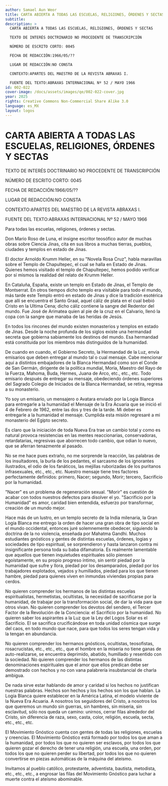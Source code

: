 ```yaml
---
author: Samael Aun Weor
title: CARTA ABIERTA A TODAS LAS ESCUELAS, RELIGIONES, ÓRDENES Y SECTAS
subtitle:
description: >
  CARTA ABIERTA A TODAS LAS ESCUELAS, RELIGIONES, ÓRDENES Y SECTAS

  TEXTO DE INTERÉS DOCTRINARIO NO PROCEDENTE DE TRANSCRIPCIÓN

  NÚMERO DE ESCRITO CORTO: 0045

  FECHA DE REDACCIÓN:1966/05/??

  LUGAR DE REDACCIÓN:NO CONSTA

  CONTEXTO:APARTES DEL MAESTRO DE LA REVISTA ABRAXAS I.

  FUENTE DEL TEXTO:ABRAXAS INTERNACIONAL Nº 52 / MAYO 1966
id: 002-022
cover-image: /docs/assets/images/qe/002-022-cover.jpg
year: 2025
rights: Creative Commons Non-Commercial Share Alike 3.0
language: es_MX
layout: logos
---
```

# CARTA ABIERTA A TODAS LAS ESCUELAS, RELIGIONES, ÓRDENES Y SECTAS

TEXTO DE INTERÉS DOCTRINARIO NO PROCEDENTE DE TRANSCRIPCIÓN

NÚMERO DE ESCRITO CORTO: 0045

FECHA DE REDACCIÓN:1966/05/??

LUGAR DE REDACCIÓN:NO CONSTA

CONTEXTO:APARTES DEL MAESTRO DE LA REVISTA ABRAXAS I.

FUENTE DEL TEXTO:ABRAXAS INTERNACIONAL Nº 52 / MAYO 1966

Para todas las escuelas, religiones, órdenes y sectas.

Don Mario Roso de Luna, el insigne escritor teosófico autor de muchas obras sobre Ciencia Jinas, cita en sus libros a muchas tierras, pueblos, ciudades y templos en estado de Jinas.

El doctor Arnoldo Krumm Heller, en su "Novela Rosa Cruz", habla maravillas sobre el Templo de Chapultepec, el cual se halla en Estado de Jinas. Quienes hemos visitado el templo de Chapultepec, hemos podido verificar por sí mismos la realidad del relato de Krumm Heller.

En Cataluña, España, existe un templo en Estado de Jinas, el Templo de Montserrat. En otros tiempos dicho templo era visitable para todo el mundo, más tarde este Templo entró en estado de Jinas y dice la tradición esotérica que allí se encuentra el Santo Graal, aquel cáliz de plata en el cual bebió Cristo en la Ultima Cena; dicho cáliz contiene la sangre del Redentor del mundo. Fue José de Arimatea quien al pie de la cruz en el Calvario, llenó la copa con la sangre que manaba de las heridas de Jesús.

En todos los rincones del mundo existen monasterios y templos en estado de Jinas. Desde la noche profunda de los siglos existe una hermandad secreta que gobierna sabiamente los destinos del mundo. Esa hermandad está constituida por los miembros más distinguidos de la humanidad.

De cuando en cuando, el Gobierno Secreto, la Hermandad de la Luz, envía emisarios que deben entregar al mundo tal o cual mensaje. Cabe mencionar aquí a distintos embajadores de la Blanca Hermandad como son el Conde de San Germán, dirigente de la política mundial, Moria, Maestro del Rayo de la Fuerza, Mahoma, Buda, Hermes, Juana de Arco, etc., etc., etc. Todo emisario después de entregar su mensaje, obedeciendo órdenes superiores del Sagrado Colegio de Iniciados de la Blanca Hermandad, se retira, regresa a su monasterio.

Yo soy un emisario, un mensajero o Avatara enviado por la Logia Blanca para entregarle a la humanidad el Mensaje de la Era Acuaria que se inició el 4 de Febrero de 1962, entre las dos y tres de la tarde. Mi deber es entregarle a la humanidad el mensaje. Cumplida esta misión regresaré a mi monasterio del Egipto secreto.

Es claro que la iniciación de toda Nueva Era trae un cambio total y como es natural provoca resistencias en las mentes reaccionarias, conservadoras, retardatarias, regresivas que aborrecen todo cambio, que odian lo nuevo, que se aferran tenazmente al pasado.

No se me hace pues extraño, no me sorprende la reacción, las palabras de los insultadores, la burla de los pedantes, el sarcasmo de los ignorantes ilustrados, el odio de los fanáticos, las mejillas ruborizadas de los puritanos infrasexuales, etc., etc., etc. Nuestro mensaje tiene tres factores perfectamente definidos: primero, Nacer; segundo, Morir; tercero, Sacrificio por la humanidad.

"Nacer" es un problema de regeneración sexual. "Morir" es cuestión de acabar con todos nuestros defectos para disolver el yo. "Sacrificio por la Humanidad" es amor, caridad bien entendida, esfuerzo por transformar, creación de un mundo mejor.

Hace más de un lustro, en un templo secreto de la India milenaria, la Gran Logia Blanca me entrego la orden de hacer una gran obra de tipo social en el mundo occidental, entonces juré solemnemente obedecer, siguiendo la doctrina de la no violencia, enseñada por Mahatma Gandhi. Muchos estudiantes gnósticos y gentes de distintas escuelas, órdenes, logias y sociedades de tipo espiritual, se sorprendieron y hasta lanzaron contra mi insignificante persona toda su baba difamatoria. Es realmente lamentable que aquellos que tienen inquietudes espirituales sólo piensen egoístamente, en su propio progreso íntimo, sin sentir piedad por la humanidad que sufre y llora, piedad por los desamparados, piedad por los trabajadores explotados, vejados y humillados, piedad para los que tienen hambre, piedad para quienes viven en inmundas viviendas propias para cerdos.

No quieren comprender los hermanos de las distintas escuelas espiritualistas, hermetistas, ocultistas, la necesidad de sacrificarse por la humanidad, de trabajar por la transformación social, de dar la vida para que otros vivan. No quieren comprender los devotos del sendero, el Tercer Factor de la Revolución de la Conciencia: el Sacrificio por la humanidad. No quieren saber los aspirantes a la Luz que la Ley del Logos Solar es el Sacrificio. El se sacrifica crucificándose en toda unidad cósmica que surge del caos, en todo mundo que nace, para que todos los seres tengan vida y la tengan en abundancia.

No quieren comprender los hermanos gnósticos, ocultistas, teosofistas, rosacrucistas, etc., etc., etc., que el hombre en la miseria no tiene ganas de auto-realizarse, se encuentra deprimido, abatido, humillado y resentido con la sociedad. No quieren comprender los hermanos de las distintas denominaciones espirituales que el amor que ellos predican debe ser demostrado con hechos y no con vana palabrería insubstancial de charla ambigua.

De nada sirve estar hablando de amor y caridad si los hechos no justifican nuestras palabras. Hechos son hechos y los hechos son los que hablan. La Logia Blanca quiere establecer en la América Latina, el modelo viviente de la Nueva Era Acuaria. A nosotros los seguidores del Cristo, a nosotros los que queremos un mundo sin guerras, sin hambres, sin miseria, sin esclavitud, sólo nos queda un camino: unirnos, cerrar filas alrededor del Cristo, sin diferencia de raza, sexo, casta, color, religión, escuela, secta, etc., etc., etc.

El Movimiento Gnóstico cuenta con gentes de todas las religiones, escuelas y creencias. El Movimiento Gnóstico está formado por todos los que aman a la humanidad, por todos los que no quieren ser esclavos, por todos los que quieren gozar el derecho de tener una religión, una escuela, una orden, por todos los que no quieren perder su libertad, por todos los que no quieren convertirse en piezas automáticas de la máquina del ateísmo.

Invitamos al pueblo católico, protestante, adventista, bautista, metodista, etc., etc., etc., a engrosar las filas del Movimiento Gnóstico para luchar a muerte contra el ateísmo abominable.


